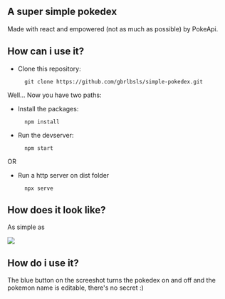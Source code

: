 ## A super simple pokedex
Made with react and empowered (not as much as possible) by PokeApi.

## How can i use it?
- Clone this repository:

		git clone https://github.com/gbrlbsls/simple-pokedex.git

Well... Now you have two paths:
		
- Install the packages:

		npm install
- Run the devserver:

		npm start

OR

- Run a http server on dist folder

		npx serve

## How does it look like?
<p>As simple as</p>
<img src="./public/pokedex.PNG"></img>


## How do i use it?
The blue button on the screeshot turns the pokedex on and off and the pokemon name is editable, there's no secret :)

